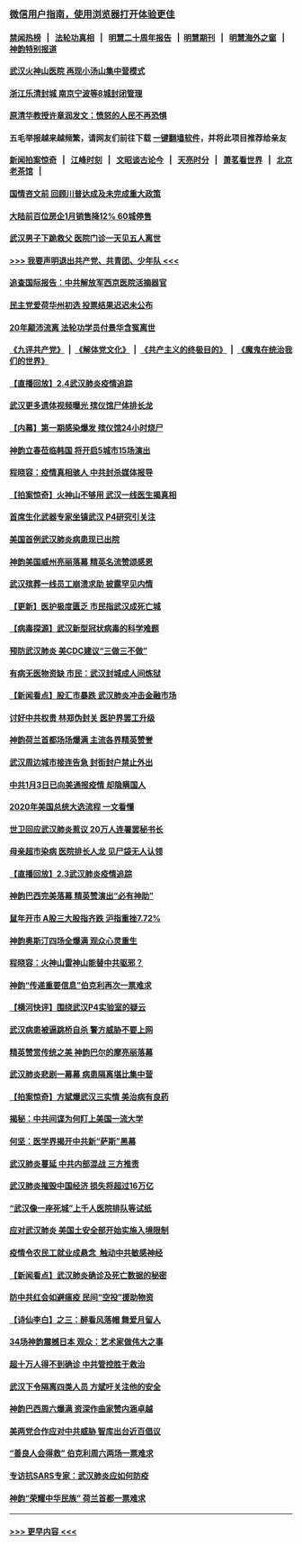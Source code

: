 ### [微信用户指南，使用浏览器打开体验更佳](https://github.com/gfw-breaker/banned-news1/blob/master/indexes/wechat-guide.md?t=0)
#### [禁闻热榜](热点新闻.md?t=0)  &nbsp;&nbsp;|&nbsp;&nbsp; [法轮功真相](https://github.com/gfw-breaker/truth/blob/master/README.md?t=0) &nbsp;&nbsp;|&nbsp;&nbsp; [明慧二十周年报告](https://github.com/gfw-breaker/mh-reports/blob/master/README.md?t=0) &nbsp;&nbsp;|&nbsp;&nbsp;[明慧期刊](https://github.com/gfw-breaker/mh-qikan) &nbsp;&nbsp;|&nbsp;&nbsp; [明慧海外之窗](https://github.com/gfw-breaker/mh-news/blob/master/README.md?t=0) &nbsp;&nbsp;|&nbsp;&nbsp; [神韵特别报道](https://github.com/gfw-breaker/mh-news/blob/master/shenyun.md?t=0)
#### [武汉火神山医院 再现小汤山集中营模式](../pages/nf4514/n11844763.md?t=02050755) 
#### [浙江乐清封城 南京宁波等8城封闭管理](../pages/nf4514/n11844464.md?t=02050755) 
#### [原清华教授许章润发文：愤怒的人民不再恐惧](../pages/nf4514/n11844347.md?t=02050755) 
#### 五毛举报越来越频繁，请网友们前往下载 [一键翻墙软件](https://github.com/gfw-breaker/ssr-accounts)，并将此项目推荐给亲友
#### [新闻拍案惊奇](https://github.com/gfw-breaker/banned-news1/blob/master/pages/link4.md) &nbsp;&nbsp;|&nbsp;&nbsp; [江峰时刻](https://github.com/gfw-breaker/banned-news1/blob/master/pages/link4.md) &nbsp;&nbsp;|&nbsp;&nbsp; [文昭谈古论今](https://github.com/gfw-breaker/banned-news1/blob/master/pages/link4.md) &nbsp;&nbsp;|&nbsp;&nbsp; [天亮时分](https://github.com/gfw-breaker/banned-news1/blob/master/pages/link4.md) &nbsp;&nbsp;|&nbsp;&nbsp; [萧茗看世界](https://github.com/gfw-breaker/banned-news1/blob/master/pages/link4.md) &nbsp;&nbsp;|&nbsp;&nbsp; [北京老茶馆](https://github.com/gfw-breaker/banned-news1/blob/master/pages/link4.md) &nbsp;&nbsp;|&nbsp;&nbsp; 
#### [国情咨文前 回顾川普达成及未完成重大政策](../pages/nf4514/n11844581.md?t=02050755) 
#### [大陆前百位房企1月销售降12% 60城停售](../pages/nf4514/n11844398.md?t=02050755) 
#### [武汉男子下跪救父 医院门诊一天见五人离世](../pages/nf4514/n11844073.md?t=02050755) 
#### [>>> 我要声明退出共产党、共青团、少年队 <<<](https://github.com/begood0513/goodnews/blob/master/quit/letter.md) 
#### [追查国际报告：中共解放军西京医院活摘器官](../pages/nf4514/n11838359.md?t=02050755) 
#### [民主党爱荷华州初选 投票结果迟迟未公布](../pages/nf4514/n11844207.md?t=02050755) 
#### [20年颠沛流离 法轮功学员付景华含冤离世](../pages/nf4514/n11841986.md?t=02050755) 
#### [《九评共产党》](https://github.com/begood0513/9ping.md/blob/master/README.md) &nbsp;|&nbsp; [《解体党文化》](../../../../jtdwh.md/blob/master/README.md)  &nbsp;|&nbsp; [《共产主义的终极目的》](../../../../gczydzjmd.md/blob/master/README.md) &nbsp;|&nbsp; [《魔鬼在统治我们的世界》](../../../../mgztzwmdsj.md/blob/master/README.md) 
#### [【直播回放】2.4武汉肺炎疫情追踪](../pages/nf4514/n11844032.md?t=02050755) 
#### [武汉更多遗体视频曝光 殡仪馆尸体排长龙](../pages/nf4514/n11844057.md?t=02050755) 
#### [【内幕】第一期感染爆发 殡仪馆24小时烧尸](../pages/nf4514/n11843944.md?t=02050755) 
#### [神韵立春莅临韩国 将开启5城市15场演出](../pages/nf4514/n11843781.md?t=02050755) 
#### [程晓容：疫情真相骇人 中共封杀媒体报导](../pages/nf4514/n11843546.md?t=02050755) 
#### [【拍案惊奇】火神山不够用 武汉一线医生揭真相](../pages/nf4514/n11842682.md?t=02050755) 
#### [首席生化武器专家坐镇武汉 P4研究引关注](../pages/nf4514/n11842412.md?t=02050755) 
#### [美国首例武汉肺炎病患现已出院](../pages/nf4514/n11842740.md?t=02050755) 
#### [神韵美国威州亮丽落幕 精英名流赞颂感恩](../pages/nf4514/n11842912.md?t=02050755) 
#### [武汉殡葬一线员工崩溃求助 披露罕见内情](../pages/nf4514/n11842482.md?t=02050755) 
#### [【更新】医护极度匮乏 市民指武汉成死亡城](../pages/nf4514/n11801312.md?t=02050755) 
#### [【病毒探源】武汉新型冠状病毒的科学难题](../pages/nf4514/n11842176.md?t=02050755) 
#### [预防武汉肺炎 美CDC建议“三做三不做”](../pages/nf4514/n11842700.md?t=02050755) 
#### [有病无医物资缺 市民：武汉封城成人间炼狱](../pages/nf4514/n11839878.md?t=02050755) 
#### [【新闻看点】股汇市暴跌 武汉肺炎冲击金融市场](../pages/nf4514/n11842216.md?t=02050755) 
#### [讨好中共权贵 林郑伪封关 医护界罢工升级](../pages/nf4514/n11842359.md?t=02050755) 
#### [神韵荷兰首都场场爆满 主流各界精英赞誉](../pages/nf4514/n11842287.md?t=02050755) 
#### [武汉周边城市接连告急 封街封户禁止外出](../pages/nf4514/n11842277.md?t=02050755) 
#### [中共1月3日已向美通报疫情 却隐瞒国人](../pages/nf4514/n11841978.md?t=02050755) 
#### [2020年美国总统大选流程 一文看懂](../pages/nf4514/n11842056.md?t=02050755) 
#### [世卫回应武汉肺炎惹议 20万人连署罢秘书长](../pages/nf4514/n11841664.md?t=02050755) 
#### [母亲超市染病 医院排长人龙 见尸袋无人认领](../pages/nf4514/n11841762.md?t=02050755) 
#### [【直播回放】2.3武汉肺炎疫情追踪](../pages/nf4514/n11841577.md?t=02050755) 
#### [神韵巴西完美落幕 精英赞演出“必有神助”](../pages/nf4514/n11841240.md?t=02050755) 
#### [鼠年开市 A股三大股指齐跌 沪指重挫7.72%](../pages/nf4514/n11840461.md?t=02050755) 
#### [神韵奥斯汀四场全爆满 观众心灵重生](../pages/nf4514/n11841188.md?t=02050755) 
#### [程晓容：火神山雷神山能替中共驱邪？](../pages/nf4514/n11841031.md?t=02050755) 
#### [神韵“传递重要信息”伯克利再次一票难求](../pages/nf4514/n11841111.md?t=02050755) 
#### [【横河快评】围绕武汉P4实验室的疑云](../pages/nf4514/n11840494.md?t=02050755) 
#### [武汉病患被逼跳桥自杀 警方威胁不要上网](../pages/nf4514/n11838521.md?t=02050755) 
#### [精英赞赏传统之美 神韵巴尔的摩亮丽落幕](../pages/nf4514/n11840858.md?t=02050755) 
#### [武汉肺炎悲剧一幕幕 病患隔离堪比集中营](../pages/nf4514/n11838047.md?t=02050755) 
#### [【拍案惊奇】方斌爆武汉三实情 美治病有良药](../pages/nf4514/n11839984.md?t=02050755) 
#### [揭秘：中共间谍为何盯上美国一流大学](../pages/nf4514/n11840270.md?t=02050755) 
#### [何坚：医学界揭开中共新“萨斯”黑幕](../pages/nf4514/n11839868.md?t=02050755) 
#### [武汉肺炎蔓延 中共内部混战 三方推责](../pages/nf4514/n11839612.md?t=02050755) 
#### [武汉肺炎摧毁中国经济 损失将超过16万亿](../pages/nf4514/n11839723.md?t=02050755) 
#### [“武汉像一座死城”上千人医院排队等试纸](../pages/nf4514/n11839724.md?t=02050755) 
#### [应对武汉肺炎 美国土安全部开始实施入境限制](../pages/nf4514/n11839729.md?t=02050755) 
#### [疫情令农民工就业成悬念  触动中共敏感神经](../pages/nf4514/n11839625.md?t=02050755) 
#### [【新闻看点】武汉肺炎确诊及死亡数据的秘密](../pages/nf4514/n11839539.md?t=02050755) 
#### [防中共红会如避瘟疫 民间“空投”援助物资](../pages/nf4514/n11839313.md?t=02050755) 
#### [【诗仙李白】之三：醉看风落帽 舞爱月留人](../pages/nf4514/n11802452.md?t=02050755) 
#### [34场神韵震撼日本 观众：艺术家做伟大之事](../pages/nf4514/n11839579.md?t=02050755) 
#### [超十万人得不到确诊 中共管控胜于救治](../pages/nf4514/n11838462.md?t=02050755) 
#### [武汉下令隔离四类人员 方斌吁关注他的安全](../pages/nf4514/n11838878.md?t=02050755) 
#### [神韵巴西周六爆满 资深作曲家赞内涵卓越](../pages/nf4514/n11839099.md?t=02050755) 
#### [美两党合作应对中共威胁 智库出台近百倡议](../pages/nf4514/n11838437.md?t=02050755) 
#### [“善良人会得救” 伯克利周六两场一票难求](../pages/nf4514/n11839147.md?t=02050755) 
#### [专访抗SARS专家：武汉肺炎应如何防疫](../pages/nf4514/n11831446.md?t=02050755) 
#### [神韵“荣耀中华民族” 荷兰首都一票难求](../pages/nf4514/n11838821.md?t=02050755) 

----
#### [ >>> 更早内容 <<< ](../indexes/nf4514-earlier.md)
